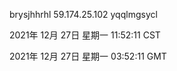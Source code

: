 brysjhhrhl 59.174.25.102 yqqlmgsycl

2021年 12月 27日 星期一 11:52:11 CST

2021年 12月 27日 星期一 03:52:11 GMT
